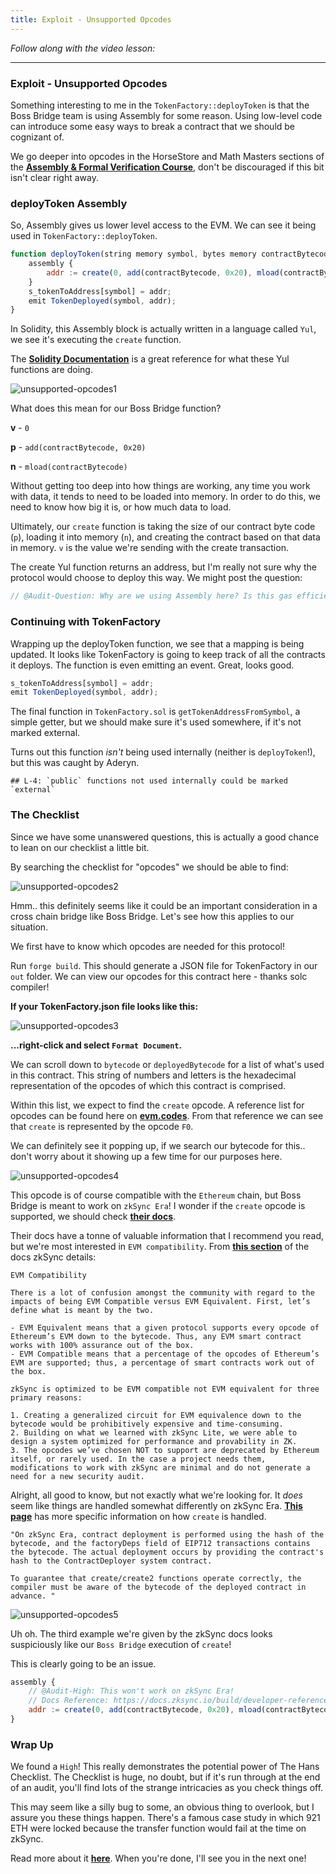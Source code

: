 ```yaml
---
title: Exploit - Unsupported Opcodes
---
```


_Follow along with the video lesson:_

---

### Exploit - Unsupported Opcodes

Something interesting to me in the `TokenFactory::deployToken` is that the Boss Bridge team is using Assembly for some reason. Using low-level code can introduce some easy ways to break a contract that we should be cognizant of.

We go deeper into opcodes in the HorseStore and Math Masters sections of the [**Assembly & Formal Verification Course**](https://updraft.cyfrin.io/courses/formal-verification), don't be discouraged if this bit isn't clear right away.

### deployToken Assembly

So, Assembly gives us lower level access to the EVM. We can see it being used in `TokenFactory::deployToken`.

```js
function deployToken(string memory symbol, bytes memory contractBytecode) public onlyOwner returns (address addr) {
    assembly {
        addr := create(0, add(contractBytecode, 0x20), mload(contractBytecode))
    }
    s_tokenToAddress[symbol] = addr;
    emit TokenDeployed(symbol, addr);
}
```

In Solidity, this Assembly block is actually written in a language called `Yul`, we see it's executing the `create` function.

The [**Solidity Documentation**](https://docs.soliditylang.org/en/latest/yul.html) is a great reference for what these Yul functions are doing.

![unsupported-opcodes1](/security-section-7/10-unsupported-opcodes/unsupported-opcodes1.png)

What does this mean for our Boss Bridge function?

**v** - `0`

**p** - `add(contractBytecode, 0x20)`

**n** - `mload(contractBytecode)`

Without getting too deep into how things are working, any time you work with data, it tends to need to be loaded into memory. In order to do this, we need to know how big it is, or how much data to load.

Ultimately, our `create` function is taking the size of our contract byte code (`p`), loading it into memory (`n`), and creating the contract based on that data in memory. `v` is the value we're sending with the create transaction.

The create Yul function returns an address, but I'm really not sure why the protocol would choose to deploy this way. We might post the question:

```js
// @Audit-Question: Why are we using Assembly here? Is this gas efficient?
```

### Continuing with TokenFactory

Wrapping up the deployToken function, we see that a mapping is being updated. It looks like TokenFactory is going to keep track of all the contracts it deploys. The function is even emitting an event. Great, looks good.

```js
s_tokenToAddress[symbol] = addr;
emit TokenDeployed(symbol, addr);
```

The final function in `TokenFactory.sol` is `getTokenAddressFromSymbol`, a simple getter, but we should make sure it's used somewhere, if it's not marked external.

Turns out this function _isn't_ being used internally (neither is `deployToken`!), but this was caught by Aderyn.

```
## L-4: `public` functions not used internally could be marked `external`
```

### The Checklist

Since we have some unanswered questions, this is actually a good chance to lean on our checklist a little bit.

By searching the checklist for "opcodes" we should be able to find:

![unsupported-opcodes2](/security-section-7/10-unsupported-opcodes/unsupported-opcodes2.png)

Hmm.. this definitely seems like it could be an important consideration in a cross chain bridge like Boss Bridge. Let's see how this applies to our situation.

We first have to know which opcodes are needed for this protocol!

Run `forge build`. This should generate a JSON file for TokenFactory in our `out` folder. We can view our opcodes for this contract here - thanks solc compiler!

**If your TokenFactory.json file looks like this:**

![unsupported-opcodes3](/security-section-7/10-unsupported-opcodes/unsupported-opcodes3.png)

**...right-click and select `Format Document`.**

We can scroll down to `bytecode` or `deployedBytecode` for a list of what's used in this contract. This string of numbers and letters is the hexadecimal representation of the opcodes of which this contract is comprised.

Within this list, we expect to find the `create` opcode. A reference list for opcodes can be found here on [**evm.codes**](https://www.evm.codes/). From that reference we can see that `create` is represented by the opcode `F0`.

We can definitely see it popping up, if we search our bytecode for this.. don't worry about it showing up a few time for our purposes here.

![unsupported-opcodes4](/security-section-7/10-unsupported-opcodes/unsupported-opcodes4.png)

This opcode is of course compatible with the `Ethereum` chain, but Boss Bridge is meant to work on `zkSync Era`! I wonder if the `create` opcode is supported, we should check [**their docs**](https://docs.zksync.io/).

Their docs have a tonne of valuable information that I recommend you read, but we're most interested in `EVM compatibility`. From [**this section**](https://docs.zksync.io/build/support/faq.html#evm-compatibility) of the docs zkSync details:

    EVM Compatibility

    There is a lot of confusion amongst the community with regard to the impacts of being EVM Compatible versus EVM Equivalent. First, let’s define what is meant by the two.

    - EVM Equivalent means that a given protocol supports every opcode of Ethereum’s EVM down to the bytecode. Thus, any EVM smart contract works with 100% assurance out of the box.
    - EVM Compatible means that a percentage of the opcodes of Ethereum’s EVM are supported; thus, a percentage of smart contracts work out of the box.

    zkSync is optimized to be EVM compatible not EVM equivalent for three primary reasons:

    1. Creating a generalized circuit for EVM equivalence down to the bytecode would be prohibitively expensive and time-consuming.
    2. Building on what we learned with zkSync Lite, we were able to design a system optimized for performance and provability in ZK.
    3. The opcodes we’ve chosen NOT to support are deprecated by Ethereum itself, or rarely used. In the case a project needs them, modifications to work with zkSync are minimal and do not generate a need for a new security audit.

Alright, all good to know, but not exactly what we're looking for. It _does_ seem like things are handled somewhat differently on zkSync Era. [**This page**](https://docs.zksync.io/build/developer-reference/differences-with-ethereum.html) has more specific information on how `create` is handled.

    "On zkSync Era, contract deployment is performed using the hash of the bytecode, and the factoryDeps field of EIP712 transactions contains the bytecode. The actual deployment occurs by providing the contract's hash to the ContractDeployer system contract.

    To guarantee that create/create2 functions operate correctly, the compiler must be aware of the bytecode of the deployed contract in advance. "

![unsupported-opcodes5](/security-section-7/10-unsupported-opcodes/unsupported-opcodes5.png)

Uh oh. The third example we're given by the zkSync docs looks suspiciously like our `Boss Bridge` execution of `create`!

This is clearly going to be an issue.

```js
assembly {
    // @Audit-High: This won't work on zkSync Era!
    // Docs Reference: https://docs.zksync.io/build/developer-reference/differences-with-ethereum.html#create-create2
    addr := create(0, add(contractBytecode, 0x20), mload(contractBytecode))
}
```

### Wrap Up

We found a `High`! This really demonstrates the potential power of The Hans Checklist. The Checklist is huge, no doubt, but if it's run through at the end of an audit, you'll find lots of the strange intricacies as you check things off.

This may seem like a silly bug to some, an obvious thing to overlook, but I assure you these things happen. There's a famous case study in which 921 ETH were locked because the transfer function would fail at the time on zkSync.

Read more about it [**here**](https://medium.com/coinmonks/gemstoneido-contract-stuck-with-921-eth-an-analysis-of-why-transfer-does-not-work-on-zksync-era-d5a01807227d). When you're done, I'll see you in the next one!
